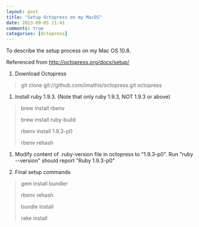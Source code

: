 ```yaml
---
layout: post
title: "Setup Octopress on my MacOS"
date: 2013-09-05 21:41
comments: true
categories: [Octopress]
---
```

To describe the setup process on my Mac OS 10.8.

Referenced from <http://octopress.org/docs/setup/>

1. Download Octopress
> git clone git://github.com/imathis/octopress.git octopress

1. Install ruby 1.9.3. (Note that only ruby 1.9.3, NOT 1.9.3 or above)
> brew install rbenv
> 
> brew install ruby-build
> 
> rbenv install 1.9.3-p0
> 
> rbenv rehash
>

1. Modify content of .ruby-version file in octopress to "1.9.3-p0". Run "ruby --version" should report "Ruby 1.9.3-p0"

1. Final setup commands
> gem install bundler
> 
> rbenv rehash
> 
> bundle install
> 
> rake install

